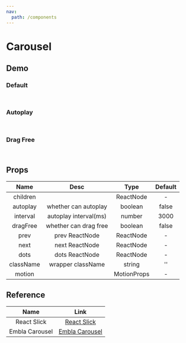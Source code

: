 ```yaml
---
nav:
  path: /components
---
```


# Carousel

## Demo

### Default

<code src="./demo/default.tsx"> </code>

### Autoplay

<code src="./demo/autoplay.tsx"> </code>

### Drag Free

<code src="./demo/dragFree.tsx"> </code>

## Props

|   Name    |         Desc          |    Type     | Default |
| :-------: | :-------------------: | :---------: | :-----: |
| children  |                       |  ReactNode  |    -    |
| autoplay  | whether can autoplay  |   boolean   |  false  |
| interval  | autoplay interval(ms) |   number    |  3000   |
| dragFree  | whether can drag free |   boolean   |  false  |
|   prev    |    prev ReactNode     |  ReactNode  |    -    |
|   next    |    next ReactNode     |  ReactNode  |    -    |
|   dots    |    dots ReactNode     |  ReactNode  |    -    |
| className |   wrapper className   |   string    |   ''    |
|  motion   |                       | MotionProps |    -    |

## Reference

|      Name      |                       Link                        |
| :------------: | :-----------------------------------------------: |
|  React Slick   | [React Slick](https://react-slick.neostack.com/)  |
| Embla Carousel | [Embla Carousel](https://www.embla-carousel.com/) |
